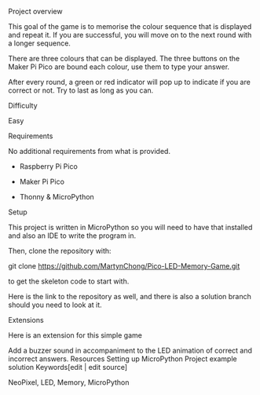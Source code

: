 Project overview

This goal of the game is to memorise the colour sequence that is displayed and repeat it. If you are successful, you will move on to the next round with a longer sequence.

There are three colours that can be displayed. The three buttons on the Maker Pi Pico are bound each colour, use them to type your answer.

After every round, a green or red indicator will pop up to indicate if you are correct or not. Try to last as long as you can.

Difficulty

Easy

Requirements

No additional requirements from what is provided.

- Raspberry Pi Pico

- Maker Pi Pico

- Thonny & MicroPython

Setup

This project is written in MicroPython so you will need to have that installed and also an IDE to write the program in.

Then, clone the repository with:

git clone https://github.com/MartynChong/Pico-LED-Memory-Game.git

to get the skeleton code to start with.

Here is the link to the repository as well, and there is also a solution branch should you need to look at it.

Extensions

Here is an extension for this simple game

Add a buzzer sound in accompaniment to the LED animation of correct and incorrect answers.
Resources
Setting up MicroPython
Project example solution
Keywords[edit | edit source]

NeoPixel, LED, Memory, MicroPython
